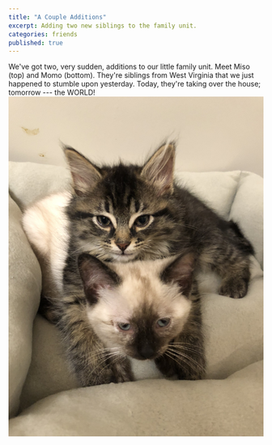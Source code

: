 ```yaml
---
title: "A Couple Additions"
excerpt: Adding two new siblings to the family unit.
categories: friends
published: true
---
```


We've got two, very sudden, additions to our little family unit. Meet Miso (top) and Momo (bottom). They're siblings from West Virginia that we just happened to stumble upon yesterday. Today, they're taking over the house; tomorrow --- the WORLD! 
!["Miso & Momo"](/images/miso_momo.jpeg)

